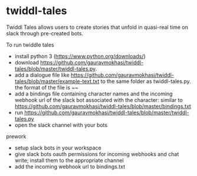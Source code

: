 # twiddl-tales
Twiddl Tales allows users to create stories that unfold in quasi-real time on slack through pre-created bots.

To run twiddle tales
- install python 3 (https://www.python.org/downloads/)
- download https://github.com/gauravmokhasi/twiddl-tales/blob/master/twiddl-tales.py.
- add a dialogue file like https://github.com/gauravmokhasi/twiddl-tales/blob/master/example-text.txt to the same folder as twiddl-tales.py. the format of the file is <character name>~<line>~<delay after line in seconds>
- add a bindings file containing character names and the incoming webhook url of the slack bot associated with the character: similar to https://github.com/gauravmokhasi/twiddl-tales/blob/master/bindings.txt
- run https://github.com/gauravmokhasi/twiddl-tales/blob/master/twiddl-tales.py
- open the slack channel with your bots 

prework
- setup slack bots in your workspace
- give slack bots oauth permissions for incoming webhooks and chat write; install them to the appropriate channel
- add the incoming webhook url to bindings.txt
